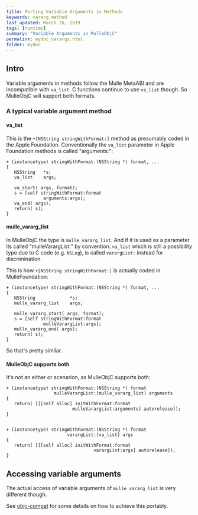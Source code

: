 ```yaml
---
title: Porting Variable Arguments in Methods
keywords: vararg method
last_updated: March 26, 2019
tags: [runtime]
summary: "Variable Arguments in MulleObjC"
permalink: mydoc_varargs.html
folder: mydoc
---
```


## Intro

Variable arguments in methods follow the Mulle MetaABI and are incompatible
with `va_list`. C functions continue to use `va_list` though. So MulleObjC
will support both formats.

### A typical variable argument method


#### va_list

This is the `+[NSString stringWithFormat:]` method as presumably coded in the
Apple Foundation. Conventionally the `va_list` parameter in Apple Foundation
methods is called "arguments:":


```
+ (instancetype) stringWithFormat:(NSString *) format, ...
{
   NSString   *s;
   va_list    args;

   va_start( args, format);
   s = [self stringWithFormat:format
              arguments:args];
   va_end( args);
   return( s);
}
```


#### mulle_vararg_list


In MulleObjC the type is `mulle_vararg_list`. And if it is used as a
parameter its called "mulleVarargList:" by convention. `va_list` which is still
a possibility type due to C code (e.g. `NSLog`), is called  `varargList:`
instead for discrimination.

This is how `+[NSString stringWithFormat:]` is actually coded in
MulleFoundation:

```
+ (instancetype) stringWithFormat:(NSString *) format, ...
{
   NSString             *s;
   mulle_vararg_list    args;

   mulle_vararg_start( args, format);
   s = [self stringWithFormat:format
              mulleVarargList:args];
   mulle_vararg_end( args);
   return( s);
}
```

So that's pretty similar.


#### MulleObjC supports both

It's not an either or scenarion, as MulleObjC supports both:

```
+ (instancetype) stringWithFormat:(NSString *) format
                  mulleVarargList:(mulle_vararg_list) arguments
{
   return( [[[self alloc] initWithFormat:format
                         mulleVarargList:arguments] autorelease]);
}


+ (instancetype) stringWithFormat:(NSString *) format
                       varargList:(va_list) args
{
   return( [[[self alloc] initWithFormat:format
                                 varargList:args] autorelease]);
}
```


## Accessing variable arguments


The actual access of variable arguments of `mulle_vararg_list` is very
different though.

See [objc-compat](https://github.com/MulleFoundation/objc-compat) for some
details on how to achieve this portably.
